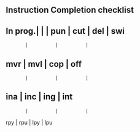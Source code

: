 

## Instruction Completion checklist

   In prog.|          |          |
   pun     |  cut     |  del     |  swi    
   ----------------------------------------
           |          |          |
   mvr     |  mvl     |  cop     |  off    
   ----------------------------------------
           |          |          |
   ina     |  inc     |  ing     |  int    
   ----------------------------------------
           |          |          |
   rpy     |  rpu     |  lpy     |  lpu    
